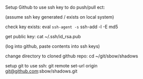 Setup Github to use ssh key to do push/pull ect:

(assume ssh key generated / exists on local system)

check key exists:
eval `ssh-agent -s`
ssh-add -l -E md5

get public key:
cat ~/.ssh/id_rsa.pub

(log into github, paste contents into ssh keys)

change directory to cloned github repo:
cd ~/git/sbow/shadows

setup git to use ssh:
git remote set-url origin git@github.com:sbow/shadows.git

